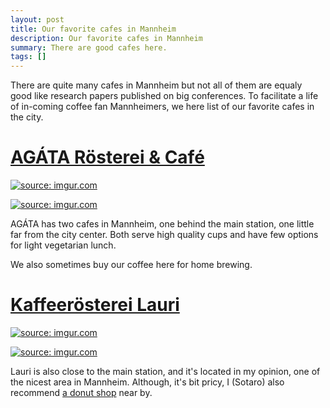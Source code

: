 ```yaml
---
layout: post
title: Our favorite cafes in Mannheim
description: Our favorite cafes in Mannheim
summary: There are good cafes here.
tags: []
---
```


There are quite many cafes in Mannheim but not all of them are equaly good like research papers published on big conferences.
To facilitate a life of in-coming coffee fan Mannheimers, we here list of our favorite cafes in the city.

# [AGÁTA Rösterei & Café](https://agata-kaffee.de/)

<a href="https://imgur.com/xmiJbzz"><img src="https://i.imgur.com/xmiJbzz.png" title="source: imgur.com" /></a>  

<a href="https://imgur.com/wB2KvBS"><img src="https://i.imgur.com/wB2KvBS.png" title="source: imgur.com" /></a>  

AGÁTA has two cafes in Mannheim, one behind the main station, one little far from the city center.
Both serve high quality cups and have few options for light vegetarian lunch.

We also sometimes buy our coffee here for home brewing.


# [Kaffeerösterei Lauri](https://lauri-kaffee.de/)

<a href="https://imgur.com/TbQBVrq"><img src="https://i.imgur.com/TbQBVrq.png" title="source: imgur.com" /></a>  

<a href="https://imgur.com/S4vCYLE"><img src="https://i.imgur.com/S4vCYLE.png" title="source: imgur.com" /></a>  


Lauri is also close to the main station, and it's located in my opinion, one of the nicest area in Mannheim.
Although, it's bit pricy, I (Sotaro) also recommend [a donut shop](https://www.thedonutlab.de/) near by.
